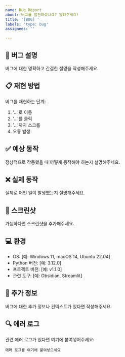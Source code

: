 ```yaml
---
name: Bug Report
about: 버그를 발견하셨나요? 알려주세요!
title: '[BUG] '
labels: 'type: bug'
assignees: ''

---
```


## 🐛 버그 설명
버그에 대한 명확하고 간결한 설명을 작성해주세요.

## 📋 재현 방법
버그를 재현하는 단계:
1. '...'로 이동
2. '...'를 클릭
3. '...'까지 스크롤
4. 오류 발생

## ✅ 예상 동작
정상적으로 작동했을 때 어떻게 동작해야 하는지 설명해주세요.

## ❌ 실제 동작
실제로 어떤 일이 발생했는지 설명해주세요.

## 📸 스크린샷
가능하다면 스크린샷을 추가해주세요.

## 💻 환경
- OS: [예: Windows 11, macOS 14, Ubuntu 22.04]
- Python 버전: [예: 3.12.0]
- 프로젝트 버전: [예: v1.1.0]
- 관련 도구: [예: Obsidian, Streamlit]

## 📝 추가 정보
버그에 대한 추가 정보나 컨텍스트가 있다면 작성해주세요.

## 🔍 에러 로그
관련 에러 로그가 있다면 여기에 붙여넣어주세요:
```
에러 로그를 여기에 붙여넣으세요
```
